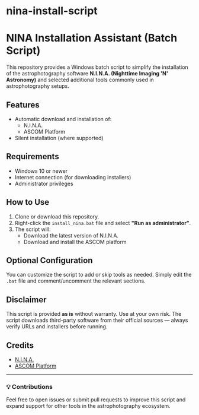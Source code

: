 # nina-install-script

# NINA Installation Assistant (Batch Script)

This repository provides a Windows batch script to simplify the installation of the astrophotography software **N.I.N.A. (Nighttime Imaging 'N' Astronomy)** and selected additional tools commonly used in astrophotography setups.

## Features

- Automatic download and installation of:
  - N.I.N.A.
  - ASCOM Platform
- Silent installation (where supported)


## Requirements

- Windows 10 or newer
- Internet connection (for downloading installers)
- Administrator privileges

## How to Use

1. Clone or download this repository.
2. Right-click the `install_nina.bat` file and select **"Run as administrator"**.
3. The script will:
   - Download the latest version of N.I.N.A.
   - Download and install the ASCOM platform

## Optional Configuration

You can customize the script to add or skip tools as needed. Simply edit the `.bat` file and comment/uncomment the relevant sections.

## Disclaimer

This script is provided **as is** without warranty. Use at your own risk. The script downloads third-party software from their official sources — always verify URLs and installers before running.

## Credits

- [N.I.N.A.](https://nighttime-imaging.eu/)
- [ASCOM Platform](https://ascom-standards.org/)

---

### 💡 Contributions

Feel free to open issues or submit pull requests to improve this script and expand support for other tools in the astrophotography ecosystem.

